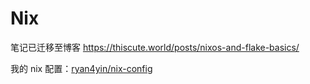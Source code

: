 # Nix

笔记已迁移至博客 <https://thiscute.world/posts/nixos-and-flake-basics/>

我的 nix 配置：[ryan4yin/nix-config](https://github.com/ryan4yin/nix-config)

